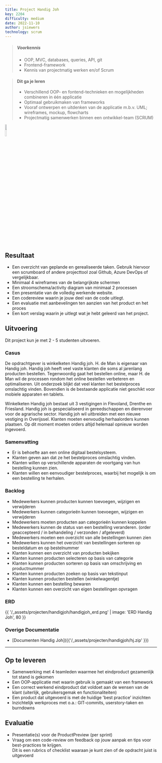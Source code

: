 ```yaml
---
title: Project Handig Joh
key: 2204
difficulty: medium
date: 2022-11-10
author: jsiewers
technology: scrum
---
```


> ##### Voorkennis
> * OOP, MVC, databases, queries, API, git
> * Frontend-framework
> * Kennis van projectmatig werken en/of Scrum

> #### Dit ga je leren
> * Verschillend OOP- en fontend-technieken en mogelijkheden combineren in één applicatie
> * Optimaal gebruikmaken van frameworks
> * Vooraf ontwerpen en uitdenken van de applicatie m.b.v. UML; wireframes, mockup, flowcharts
> * Projectmatig samenwerken binnen een ontwikkel-team (SCRUM)

<img src="{{ '/_assets/projecten/project-laptop.png'  }}" style="width:10%;">

## Resultaat
* Een overzicht van geplande en gerealiseerde taken. Gebruik hiervoor een scrumboard of andere projecttool zoal Github, Azure DevOps of vergelijkbaar.
* Minimaal 4 wireframes van de belangrijkste schermen
* Een stroomschema/activity diagram van minimaal 2 processen
* Een presentatie van de volledig werkende website.
* Een codereview waarin je jouw deel van de code uitlegt.
* Een evaluatie met aanbevelingen ten aanzien van het product en het proces
* Een kort verslag waarin je uitlegt wat je hebt geleerd van het project.

## Uitvoering
Dit project kun je met 2 - 5 studenten uitvoeren.


### Casus
De opdrachtgever is winkelketen Handig joh. H. de Man is eigenaar van Handig joh. Handig joh heeft veel vaste klanten die soms al jarenlang producten bestellen. Tegenwoordig gaat het bestellen online, maar H. de Man wil de processen rondom het online bestellen verbeteren en optimaliseren. Uit onderzoek blijkt dat veel klanten het bestelproces omslachtig vinden. Bovendien is de bestaande applicatie niet geschikt voor mobiele apparaten en tablets.  

Winkelketen Handig joh bestaat uit 3 vestigingen in Flevoland, Drenthe en Friesland. Handig joh is gespecialiseerd in gereedschappen en dierenvoer voor de agrarische sector. Handig joh wil uitbreiden met een nieuwe vestiging in Overijssel. Klanten moeten eenvoudig herhaalorders kunnen plaatsen. Op dit moment moeten orders altijd helemaal opnieuw worden ingevoerd.

### Samenvatting
* Er is behoefte aan een online digitaal bestelsysteem. 
* Klanten geven aan dat ze het bestelproces omslachtig vinden. 
* Klanten willen op verschillende apparaten de voortgang van hun bestelling kunnen zien.
* Klanten willen een eenvoudiger bestelproces, waarbij het mogelijk is om een bestelling te herhalen.

### Backlog
* Medewerkers kunnen producten kunnen toevoegen, wijzigen en verwijderen
* Medewerkers kunnen categorieën kunnen toevoegen, wijzigen en verwijderen
* Medewerkers moeten producten aan categorieën kunnen koppelen
* Medewerkers kunnen de status van een bestelling veranderen. (order geaccepteerd / in behandeling / verzonden / afgeleverd) 
* Medewerkers moeten een overzicht van alle bestellingen kunnen zien
* Medewerkers kunnen het overzicht van bestellingen sorteren op besteldatum en op bestelnummer
* Klanten kunnen een overzicht van producten bekijken
* Klanten kunnen producten selecteren op basis van categorie
* Klanten kunnen producten sorteren op basis van omschrijving en productnummer
* Klanten kunnen producten zoeken op basis van tekstinput 
* Klanten kunnen producten bestellen (winkelwagentje)
* Klanten kunnen een bestelling bewaren
* Klanten kunnen een overzicht van eigen bestellingen opvragen

### ERD
{{ '/_assets/projecten/handigjoh/handigjoh_erd.png' | image: 'ERD Handig Joh', 80 }}


### Overige Documentatie
* [Documenten Handig Joh]({{'/_assets/projecten/handigjoh/hj.zip' }})


<hr>

## Op te leveren
* Samenwerking met 4 teamleden waarmee het eindproduct gezamenlijk tot stand is gekomen
* Een OOP-applicatie met waarin gebruik is gemaakt van een framework
* Een correct werkend eindproduct dat voldoet aan de wensen van de klant (uiterlijk, gebruikersgemak en functionaliteiten)
* Een product dat uitgevoerd is met de huidige 'best practice' inzichten
* Inzichtelijk werkproces met o.a.: GIT-commits, userstory-taken en burndowns


## Evaluatie
* Presentatie(s) voor de ProductPreview (per sprint)
* Vraag om een code-review om feedback op jouw aanpak en tips voor best-practices te krijgen.<br>
  Dit is een rubrics of checklist waaraan je kunt zien of de opdracht juist is uitgevoerd
